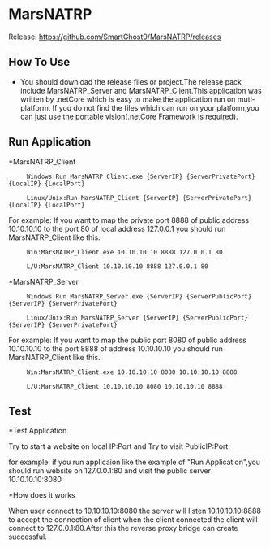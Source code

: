 # MarsNATRP
Release: https://github.com/SmartGhost0/MarsNATRP/releases

How To Use
-----

* You should download the release files or project.The release pack include MarsNATRP_Server and MarsNATRP_Client.This application was written by .netCore which is easy to make the application run on muti-platform. If you do not find the files which can run on your platform,you can just use the portable vision(.netCore Framework is required).

Run Application
-----
   *MarsNATRP_Client
   
         Windows:Run MarsNATRP_Client.exe {ServerIP} {ServerPrivatePort} {LocalIP} {LocalPort}
         
         Linux/Unix:Run MarsNATRP_Client {ServerIP} {ServerPrivatePort} {LocalIP} {LocalPort}
         
   For example: If you want to map the private port 8888 of public address 10.10.10.10 to the port 80 of local address 127.0.0.1 you should run MarsNATRP_Client like this.
         
         Win:MarsNATRP_Client.exe 10.10.10.10 8888 127.0.0.1 80
         
         L/U:MarsNATRP_Client 10.10.10.10 8888 127.0.0.1 80
         
   *MarsNATRP_Server
   
         Windows:Run MarsNATRP_Server.exe {ServerIP} {ServerPublicPort} {ServerIP} {ServerPrivatePort}
         
         Linux/Unix:Run MarsNATRP_Server {ServerIP} {ServerPublicPort} {ServerIP} {ServerPrivatePort}
         
   For example: If you want to map the public port 8080 of public address 10.10.10.10 to the port 8888 of address 10.10.10.10 you should run MarsNATRP_Client like this.
         
         Win:MarsNATRP_Client.exe 10.10.10.10 8080 10.10.10.10 8888
         
         L/U:MarsNATRP_Client 10.10.10.10 8080 10.10.10.10 8888
         
Test
-----
   *Test Application
   
   Try to start a website on local IP:Port and Try to visit PublicIP:Port
      
      
   for example: if you run applicaion like the example of "Run Application",you should run website on 127.0.0.1:80 and visit the public server 10.10.10.10:8080
         
         
   *How does it works 
            
   When user connect to 10.10.10.10:8080 the server will listen 10.10.10.10:8888 to accept the connection of client when the client connected the client will connect to 127.0.0.1:80.After this the reverse proxy bridge can create successful.
